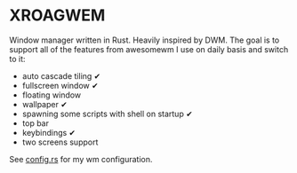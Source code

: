 # XROAGWEM
Window manager written in Rust. Heavily inspired by DWM. The goal is to support all of the features from awesomewm I use on daily basis and switch to it:
* auto cascade tiling ✔
* fullscreen window ✔
* floating window
* wallpaper ✔
* spawning some scripts with shell on startup ✔
* top bar
* keybindings ✔
* two screens support

See [config.rs](src/config.rs) for my wm configuration.
